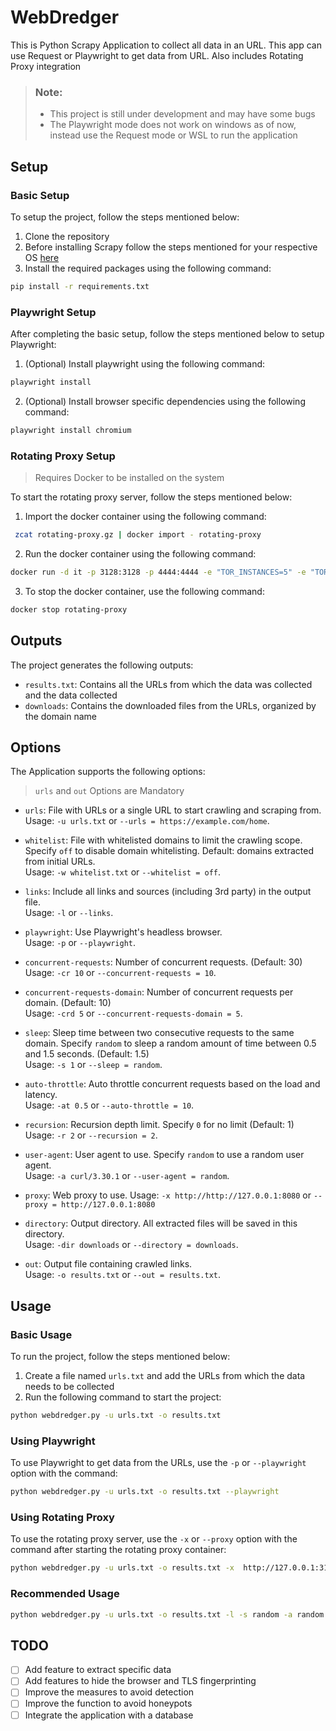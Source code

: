 # WebDredger
This is Python Scrapy Application to collect all data in an URL. This app can use Request or Playwright to get data from URL. Also includes Rotating Proxy integration

> ### **Note**:
>- This project is still under development and may have some bugs
>- The Playwright mode does not work on windows as of now, instead use the Request mode or WSL to run the application    

## Setup
### Basic Setup
To setup the project, follow the steps mentioned below:

1. Clone the repository
2. Before installing Scrapy follow the steps mentioned for your respective OS [here](https://docs.scrapy.org/en/latest/intro/install.html#windows)
3. Install the required packages using the following command:
```bash
pip install -r requirements.txt
```

### Playwright Setup
After completing the basic setup, follow the steps mentioned below to setup Playwright:

1. (Optional) Install playwright using the following command:
```bash
playwright install
```
2. (Optional) Install browser specific dependencies using the following command:
```bash
playwright install chromium
```

### Rotating Proxy Setup
> Requires Docker to be installed on the system

To start the rotating proxy server, follow the steps mentioned below:

1. Import the docker container using the following command:
```bash
 zcat rotating-proxy.gz | docker import - rotating-proxy
```
2. Run the docker container using the following command:
```bash
docker run -d it -p 3128:3128 -p 4444:4444 -e "TOR_INSTANCES=5" -e "TOR_REBUILD_INTERVAL=3600" --name rotating-proxy rotating-proxy
```

3. To stop the docker container, use the following command:
```bash
docker stop rotating-proxy
```

## Outputs
The project generates the following outputs:

- `results.txt`: Contains all the URLs from which the data was collected and the data collected
- `downloads`: Contains the downloaded files from the URLs, organized by the domain name

## Options

The Application supports the following options:
> `urls` and `out` Options are Mandatory

- `urls`: File with URLs or a single URL to start crawling and scraping from.  
Usage: `-u urls.txt` or `--urls = https://example.com/home`.

- `whitelist`: File with whitelisted domains to limit the crawling scope. Specify `off` to disable domain whitelisting. Default: domains extracted from initial URLs.  
Usage: `-w whitelist.txt` or `--whitelist = off`.

- `links`: Include all links and sources (including 3rd party) in the output file.  
Usage: `-l` or `--links`.

- `playwright`: Use Playwright's headless browser.  
Usage: `-p` or `--playwright`.

- `concurrent-requests`: Number of concurrent requests. (Default: 30)  
Usage: `-cr 10` or `--concurrent-requests = 10`.

- `concurrent-requests-domain`: Number of concurrent requests per domain. (Default: 10)  
Usage: `-crd 5` or `--concurrent-requests-domain = 5`.

- `sleep`: Sleep time between two consecutive requests to the same domain. Specify `random` to sleep a random amount of time between 0.5 and 1.5 seconds. (Default: 1.5)  
Usage: `-s 1` or `--sleep = random`.

- `auto-throttle`: Auto throttle concurrent requests based on the load and latency.  
Usage: `-at 0.5` or `--auto-throttle = 10`.

- `recursion`: Recursion depth limit. Specify `0` for no limit (Default: 1)  
Usage: `-r 2` or `--recursion = 2`.

- `user-agent`: User agent to use. Specify `random` to use a random user agent.  
Usage: `-a curl/3.30.1` or `--user-agent = random`.

- `proxy`: Web proxy to use.
Usage: `-x http://http://127.0.0.1:8080` or `--proxy = http://127.0.0.1:8080`

- `directory`: Output directory. All extracted files will be saved in this directory.  
Usage: `-dir downloads` or `--directory = downloads`.

- `out`: Output file containing crawled links.  
Usage: `-o results.txt` or `--out = results.txt`.

## Usage
### Basic Usage
To run the project, follow the steps mentioned below:

1. Create a file named `urls.txt` and add the URLs from which the data needs to be collected
2. Run the following command to start the project:
```bash
python webdredger.py -u urls.txt -o results.txt
```

### Using Playwright
To use Playwright to get data from the URLs, use the `-p` or `--playwright` option with the command:
```bash
python webdredger.py -u urls.txt -o results.txt --playwright
```

### Using Rotating Proxy
To use the rotating proxy server, use the `-x` or `--proxy` option with the command after starting the rotating proxy container:
```bash
python webdredger.py -u urls.txt -o results.txt -x  http://127.0.0.1:3128
```

### Recommended Usage
```bash
python webdredger.py -u urls.txt -o results.txt -l -s random -a random -dir downloads -r 1 -cr 5 -crd 10 -at 0.5 -x http://127.0.0.1:3128 -p
```

## TODO
- [ ] Add feature to extract specific data 
- [ ] Add features to hide the browser and TLS fingerprinting
- [ ] Improve the measures to avoid detection
- [ ] Improve the function to avoid honeypots
- [ ] Integrate the application with a database